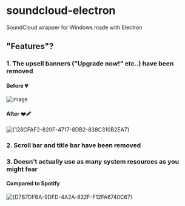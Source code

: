 # soundcloud-electron
SoundCloud wrapper for Windows made with Electron

## "Features"?
### 1. The upsell banners ("Upgrade now!" etc..) have been removed
#### Before 💔

![image](https://github.com/user-attachments/assets/be15f497-ab3a-4186-ab0d-e42b3afd33d1)

#### After ❤️‍🩹

![{128CFAF2-820F-4717-8DB2-838C310B2EA7}](https://github.com/user-attachments/assets/9f08101a-08ef-4c21-acc1-2e63ef0921bc)


### 2. Scroll bar and title bar have been removed

### 3. Doesn't actually use as many system resources as you might fear
#### Compared to Spotify  

![{D7B7DFBA-9DFD-4A2A-832F-F12FA6740C67}](https://github.com/user-attachments/assets/54bcf056-e1e7-4f32-96a2-769d1b8f644b)
